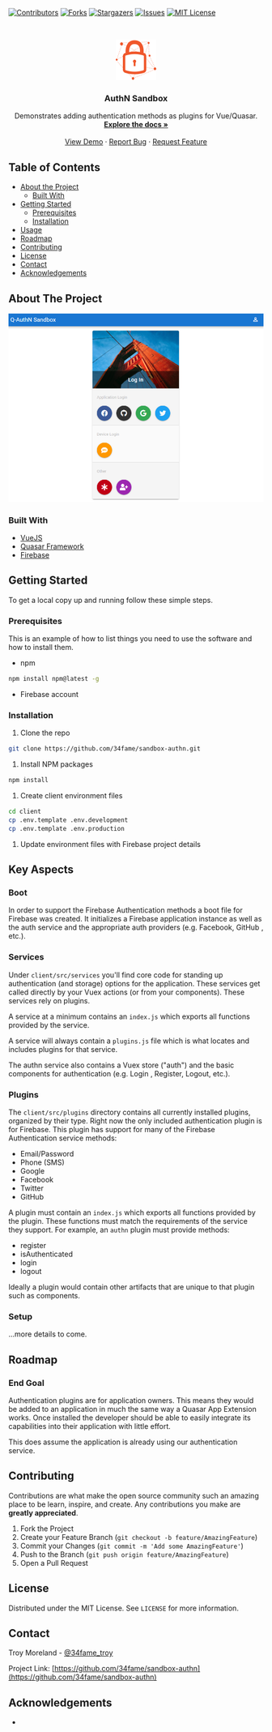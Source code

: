 <!-- PROJECT SHIELDS -->
<!--
*** I'm using markdown "reference style" links for readability.
*** Reference links are enclosed in brackets [ ] instead of parentheses ( ).
*** See the bottom of this document for the declaration of the reference variables
*** for contributors-url, forks-url, etc. This is an optional, concise syntax you may use.
*** https://www.markdownguide.org/basic-syntax/#reference-style-links
-->
[![Contributors][contributors-shield]][contributors-url]
[![Forks][forks-shield]][forks-url]
[![Stargazers][stars-shield]][stars-url]
[![Issues][issues-shield]][issues-url]
[![MIT License][license-shield]][license-url]



<!-- PROJECT LOGO -->
<br />
<p align="center">
  <a href="https://github.com/34fame/sandbox-authn">
    <img src="logo.png" alt="Logo" width="80" height="80">
  </a>

  <h3 align="center">AuthN Sandbox</h3>

  <p align="center">
    Demonstrates adding authentication methods as plugins for Vue/Quasar.
    <br />
    <a href="https://github.com/34fame/sandbox-authn"><strong>Explore the docs »</strong></a>
    <br />
    <br />
    <a href="https://github.com/34fame/sandbox-authn">View Demo</a>
    ·
    <a href="https://github.com/34fame/sandbox-authn/issues">Report Bug</a>
    ·
    <a href="https://github.com/34fame/sandbox-authn/issues">Request Feature</a>
  </p>
</p>



<!-- TABLE OF CONTENTS -->
## Table of Contents

* [About the Project](#about-the-project)
  * [Built With](#built-with)
* [Getting Started](#getting-started)
  * [Prerequisites](#prerequisites)
  * [Installation](#installation)
* [Usage](#usage)
* [Roadmap](#roadmap)
* [Contributing](#contributing)
* [License](#license)
* [Contact](#contact)
* [Acknowledgements](#acknowledgements)



<!-- ABOUT THE PROJECT -->
## About The Project

[![AuthN Screen Shot][product-screenshot]](https://example.com)


### Built With

* [VueJS](https://vuejs.org)
* [Quasar Framework](https://quasar.dev)
* [Firebase](https://firebase.google.com)



<!-- GETTING STARTED -->
## Getting Started

To get a local copy up and running follow these simple steps.

### Prerequisites

This is an example of how to list things you need to use the software and how to install them.
* npm
```sh
npm install npm@latest -g
```

* Firebase account

### Installation
 
1. Clone the repo
```sh
git clone https://github.com/34fame/sandbox-authn.git
```

1. Install NPM packages
```sh
npm install
```

1. Create client environment files
```sh
cd client
cp .env.template .env.development
cp .env.template .env.production
```

1. Update environment files with Firebase project details

<!-- Key Aspects -->
## Key Aspects

### Boot
In order to support the Firebase Authentication methods a boot file for Firebase was created.  It initializes a
 Firebase application instance as well as the auth service and the appropriate auth providers (e.g. Facebook, GitHub
 , etc.).

### Services
Under `client/src/services` you'll find core code for standing up authentication (and storage) options for the
 application.  These services get called directly by your Vuex actions (or from your components).  These services
  rely on plugins.

A service at a minimum contains an `index.js` which exports all functions provided by the service.

A service will always contain a `plugins.js` file which is what locates and includes plugins for that service.

The authn service also contains a Vuex store ("auth") and the basic components for authentication (e.g. Login
, Register, Logout, etc.).

### Plugins
The `client/src/plugins` directory contains all currently installed plugins, organized by their type.  Right now the
 only included authentication plugin is for Firebase.  This plugin has support for many of the Firebase
  Authentication service methods:

- Email/Password
- Phone (SMS)
- Google
- Facebook
- Twitter
- GitHub

A plugin must contain an `index.js` which exports all functions provided by the plugin.  These functions must match
 the requirements of the service they support.  For example, an `authn` plugin must provide methods:
 
- register
- isAuthenticated
- login
- logout

Ideally a plugin would contain other artifacts that are unique to that plugin such as components.

### Setup

...more details to come.



<!-- ROADMAP -->
## Roadmap

### End Goal

Authentication plugins are for application owners.  This means they would be added to an application in much the same
 way a Quasar App Extension works.  Once installed the developer should be able to easily integrate its capabilities
  into their application with little effort.
  
This does assume the application is already using our authentication service.


<!-- CONTRIBUTING -->
## Contributing

Contributions are what make the open source community such an amazing place to be learn, inspire, and create. Any contributions you make are **greatly appreciated**.

1. Fork the Project
2. Create your Feature Branch (`git checkout -b feature/AmazingFeature`)
3. Commit your Changes (`git commit -m 'Add some AmazingFeature'`)
4. Push to the Branch (`git push origin feature/AmazingFeature`)
5. Open a Pull Request



<!-- LICENSE -->
## License

Distributed under the MIT License. See `LICENSE` for more information.



<!-- CONTACT -->
## Contact

Troy Moreland - [@34fame_troy](https://twitter.com/#34fame_troy)

Project Link: [https://github.com/34fame/sandbox-authn](https://github.com/34fame/sandbox-authn)



<!-- ACKNOWLEDGEMENTS -->
## Acknowledgements

* []()





<!-- MARKDOWN LINKS & IMAGES -->
<!-- https://www.markdownguide.org/basic-syntax/#reference-style-links -->
[contributors-shield]: https://img.shields.io/github/contributors/34fame/sandbox-authn.svg?style=flat-square
[contributors-url]: https://github.com/34fame/sandbox-authn/graphs/contributors
[forks-shield]: https://img.shields.io/github/forks/34fame/sandbox-authn.svg?style=flat-square
[forks-url]: https://github.com/34fame/sandbox-authn/network/members
[stars-shield]: https://img.shields.io/github/stars/34fame/sandbox-authn.svg?style=flat-square
[stars-url]: https://github.com/34fame/sandbox-authn/stargazers
[issues-shield]: https://img.shields.io/github/issues/34fame/sandbox-authn.svg?style=flat-square
[issues-url]: https://github.com/34fame/sandbox-authn/issues
[license-shield]: https://img.shields.io/github/license/34fame/sandbox-authn.svg?style=flat-square
[license-url]: https://github.com/34fame/sandbox-authn/blob/master/LICENSE.txt
[product-screenshot]: screenshot.png
